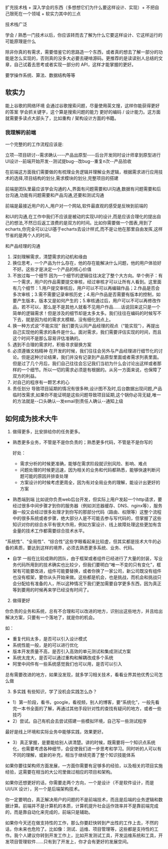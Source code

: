 扩充技术栈 + 深入学会的东西（多想想它们为什么要这样设计、实现）+ 不把自己限死在一个领域 + 软实力其中的三点

技术栈广泛

学会 / 熟悉一门技术以后，你应该转而去了解为什么它要这样设计、它这样运行的可能原理是什么

除非你真的有需求，需要借鉴它的思路造一个东西，或者真的想去了解一部分的功能是怎么实现的，否则真的没多大必要去硬啃源码。更推荐的是读读别人总结的文章，自己试着去思考或者实现一部分的 API，这样才能掌握的更好。

要学操作系统、算法、数据结构等等

## 软实力
能上谷歌的网络环境
会通过谷歌搜索问题，尽量使用英文搜，这样你能获得更好的答案
学会抓关键字，这个算是搜索问题的能力
更好的编码 / 设计能力。这方面就需要多读点大部头了，比如重构 / 架构设计方面的书籍。

### 我理解的前端
一个完整的的工作流程应该是:

立项--项目研讨--需求确认----产品出原型----后台开发同时设计师拿到原型进行UI设计--前端开始开发--测试提bug--改bug--重复n次--产品验收

在前端这方面我们需要做的有梳理业务逻辑并理解业务逻辑，根据需求进行应用技术的选择,项目结构的划分,需求模块的划分,完整项目的搭建

前端是团队里最应该学会沟通的人,界面有问题需要和UI沟通,数据有问题需要和后台沟通,功能有问题需要和产品沟通,还要和测试沟通

前端是最接近用户的人,用户对一个网站,软件最直观的感受是反映到前端的

和UI的沟通,在工作中我们不应该是被动的实现UI的设计,而是应该合理化的提出自己的想法,不然日后返工浪费的是双方的时间。比如你需要做一个图表,用到了echarts,你完全可以让UI基于echarts去设计样式,而不是让他在那里自由发挥,这样节省的是两个人的时间。

和产品经理的沟通

1. 深刻理解需求，清楚需求的动机和缘由
2. 换位思考，一个产品为什么存在，他的存在能解决什么问题，他的用户体验好不好。这些才是决定一个产品的核心价值
3. 不放过每一个细节
因为一个细节的逻辑往往决定了整个大方向。举个例子：有一个需求，用户的作品需要提交审核，经过审核才可以让所有人看到。这里面有几个细节：1.用户提交审核后，用户可以不可以再编辑作品；2.作品是否会多次审核；3.需不需要记录审核历史；4.用户作品是否需要有版本的控制，如要产生版本，版本又是如何产生的；5.审核通过后，用户可以不可以再修改作品，若不可以，那么是不是其他人就看不见用户作品......话说回来这只是一个简单的逻辑需求！但是涉及的细节却是太多太多。我们往往在编码的时候写不下去，就是因为给的需求太模糊，没有细化到点上。
4. 换一种方式说“不能实现”
我们要先认同产品经理的观点（“能实现”），再提出自己实现他的需求的条件是什么。面对需求，我们需要评估实现的时间，而且这个时间不是那么容易评估准确的。
5. 遇到不合理的需求时，积极寻求替换方案
6. 必须遵循文档精神
在开发的时候，我们往往会另外与产品经理进行细节化的讨论。但是这种讨论结果，我们并没有记录到产品原型里面或者需求列表里面。但是过了几个月后，我们自己往往会忘记我们当初为什么会讨论出这样或者那样的一个细节。所以一切的需求必须是有根据的。从另一方面来说，也保障了双方的利益。
7. 对自己的程序有一颗艺术的心
8. 责任划分
导致项目延期的情况有很多种,设计图不及时,后台数据出现问题,产品临时改需求,如果你不能证明是这些问题导致项目延期,这个锅你必背无疑,唯一的方法就是--口头确认--发email到责任人确认--通知上级

## 如何成为技术大牛
1. 做得更多，比安排给你的任务更多。
- 熟悉更多业务，不管是不是你负责的；熟悉更多代码，不管是不是你写的

  好处：
  - 需求分析的时候更准确，能够在需求阶段就识别风险、影响、难点
  - 问题处理的时候更迅速，因为相关的业务和代码都熟悉，能够快速判断问题可能的原因并排查处理
  - 方案设计的时候考虑更周全，因为有对全局业务的理解，能设计出更好的方案

- 熟悉端到端
比如说你负责web后台开发，但实际上用户发起一个http请求，要经过很多中间步骤才到你的服务器（例如浏览器缓存、DNS、nginx等），服务器一般又会经过很多处理才到你写的那部分代码（路由、权限等）这整个流程中的很多系统或者步骤，绝大部分人是不可能去参与写代码的，但掌握了这些知识对你的综合水平有很大作用，例如方案设计、线上故障处理这些更加有含金量的技术工作都需要综合技术水平。

“系统性”、“全局性”、“综合性”这些字眼看起来比较虚，但其实都是技术大牛的必备的素质，要达到这样的境界，必须去熟悉更多系统、业务、代码。

- 自学
一般在比较成熟的团队，由于框架或者组件已经进行了大量的封装，写业务代码所用到的技术确实也比较少，但我们要明白“唯一不变的只有变化”，框架有可能要改进，组件可能要替换，或者你换了一家公司，新公司既没有组件也没有框架，要你从头开始来做。这些都是机会，也是挑战，而机会和挑战只会分配给有准备的人，所以这种情况下我们更加需要自学更多东西，因为真正等到要用的时候再来学已经没有时间了。

2. 做得更好

你负责的业务和系统，总有不合理和可以改进的地方，识别出这些地方，并且给出解决方案，只要有一个落地了，就是你的机会。

如：
- 重复代码太多，是否可以引入设计模式
- 系统性能一般，是的可以进行优化
- 版本开发质量不高，是否引入高效的单元测试和集成测试方案
- 系统太庞大，是否可以通过重构和解耦改成多个系统
- 阿里中间件有一些系统感觉我们也可以用，是否可以引入

总有需要改进的地方，如果没发现，就多学习相关技术，看看业界其他优秀公司怎么做

3. 多实践
有些知识，学了没机会实践怎么办？
- 1）第一阶段，看书，google，看视频，别人的博客，要“系统化”，一般先看完一本书全面的了解，再通过其他手段针对性的查找有疑问的地方，或者一些技巧
- 2）尝试。自己有机会去尝试搭建一些模拟环境，自己写一些测试程序

最好是线上环境和实际业务中能够实践，效果更好。

- 3）真正掌握，是要能给别人讲清楚。讲的时候，既需要将一个知识点系统化，也需要考虑各种细节，会促使我们进一步思考和学习。同时听的人可以有不同的理解，或新的补充，相当于继续完善了整个知识技能体系

如果你要往架构师方面发展，一方面你需要有足够多的经验，以及相关的项目实施经验，这需要在相当的大公司里做过相应的项目和架构。

如果你还想更好的话，你需要走两个方向，一个是设计（不是软件设计，而是 UI/UX 设计），另一个是后端架构技术。

你一定要明白，真正解决用户的问题的不是前端技术，而且是后端的业务逻辑和数据计算。前端并不是计算机的本质，计算机提升社会运作效率并不是靠前端完成的，而是靠自动化来完成的，前端只是辅助。

如果你今天还在做支持性的工作，那么你要赶快转到产出性的工作上去，不然的话，你未来也危险了。比如像：测试、运维、项目管理等，这些都是支持性的工作。我个人建议你转到开发工作上，比如开发测试工具，开发运维系统和工具，开发项目管理软件……只有到了开发上，你才会有更好的发展空间。

